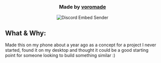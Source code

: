 <h3 align="center">
  Made by <a href="https://github.com/voromade">voromade</a>
</h3>

<p align="center">
  <img src="https://media.discordapp.net/attachments/1133317136673165312/1173546221890183198/image.png?ex=65645916&is=6551e416&hm=fa0969c9be41994f81c4cc1093613032f990f94dae4cc88168e545728b674222&=&width=1215&height=645" alt="Discord Embed Sender">
</p>

## What & Why:

Made this on my phone about a year ago as a concept for a project I never started, found it on my desktop and thought it could be a good starting point for someone looking to build something similar :)
